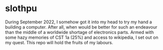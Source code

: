 # slothpu

During September 2022, I somehow got it into my head to try my hand a building
a computer.
After all, when would be better for such an endeavour than the middle of a
worldwide shortage of electronics parts.
Armed with some hazy memories of CST 1a (25%) and access to wikipedia, I
set out on my quest.
This repo will hold the fruits of my labours.

